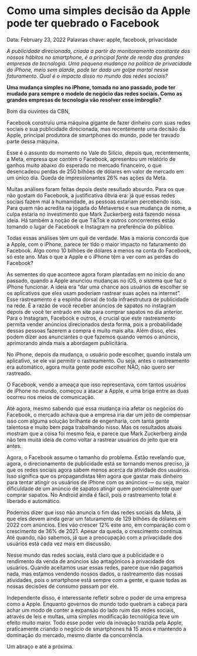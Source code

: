 # Como uma simples decisão da Apple pode ter quebrado o Facebook

Data: February 23, 2022
Palavras chave: apple, facebook, privacidade

*A publicidade direcionada, criada a partir do monitoramento constante dos nossos hábitos no smartphone, é a principal fonte de renda das grandes empresas de tecnologia. Uma pequena mudança na política de privacidade do iPhone, meio sem alarde, pode ter dado um golpe mortal nesse faturamento. Qual é o impacto disso no mundo das redes sociais?*

**Uma mudança simples no iPhone, tomada no ano passado, pode ter mudado para sempre o modelo de negócio das redes sociais. Como as grandes empresas de tecnologia vão resolver esse imbroglio?**

Bom dia ouvintes da CBN,

Facebook construiu uma máquina gigante de fazer dinheiro com suas redes sociais e sua publicidade direcionada, mas recentemente uma decisão da Apple, principal produtora de smartphones do mundo, pode ter travado parte dessa máquina.

Esse é o assunto do momento no Vale do Silício, depois que, recentemente, a Meta, empresa que contém o Facebook, apresentou um relatório de ganhos muito abaixo do esperado no mercado financeiro, o que desencadeou perdas de 250 bilhões de dólares em valor de mercado em um único dia. Queda de impressionantes 26% nas ações da Meta.

Muitas análises foram feitas depois deste resultado absurdo. Para os que não gostam do Facebook, a justificativa óbvia era: já que essas redes sociais fazem mal à humanidade, as pessoas estariam percebendo isso. Para quem não acredita na jogada do Metaverso e sua mudança de nome, a culpa estaria no investimento que Mark Zuckerberg está fazendo nessa ideia. Há também a noção de que TikTok e outros concorrentes estão tomando o lugar de Facebook e Instagram na preferência do público.

Todas essas análises têm um quê de verdade. Mas a maioria concorda que a Apple, com o iPhone, parece ter tido o maior impacto no faturamento do Facebook. Algo como 10 bilhões de dólares a menos na conta do Facebook, só este ano. Mas o que a Apple e o iPhone têm a ver com as perdas do Facebook?

As sementes do que acontece agora foram plantadas em no início do ano passado, quando a Apple anunciou mudanças no iOS, o sistema que faz o iPhone funcionar. A ideia era “dar uma chance aos usuários de escolher se os aplicativos que eles usam poderiam rastrear suas ações na internet”. Esse rastreamento é a espinha dorsal de toda infraestrutura de publicidade na rede. É a razão de você receber anúncios de sapatos no instagram depois de você ter entrado em site para comprar sapatos no dia anterior. Para o Instagram, Facebook e outros, é crucial que este rastreamento permita vender anúncios direcionados desta forma, pois a probabilidade dessas pessoas fazerem a compra é muito mais alta. Além disso, eles podem dizer aos anunciantes o que fazemos quando vemos o anúncio, aprimorando ainda mais a abordagem publicitária.

No iPhone, depois da mudança, o usuário pode escolher, quando instala um aplicativo, se ele vai permitir o rastreamento. Ou seja, antes o rastreamento era automático, agora muita gente pode escolher NÃO, não quero ser rastreado. 

O Facebook, vendo a ameaça que isso representava, com tantos usuários de iPhone no mundo, começou a atacar a Apple, e uma briga entre as duas ocorreu nos meios de comunicação.

Até agora, mesmo sabendo que essa mudança iria afetar os negócios do Facebook, o mercado achava que a empresa iria dar um jeito de compensar isso com alguma solução brilhante de engenharia, com tanta gente talentosa e muito bem paga trabalhando nisso. Mas os resultados atuais mostram que a coisa foi mesmo feia, e parece que Mark Zuckerberg ainda não tem muita ideia de como voltar a rastrear usuários do jeito que era antes.

Agora, o Facebook assume o tamanho do problema. Estão revelando que, agora, o direcionamento de publicidade está se tornando menos preciso, já que os redes sociais agora sabem menos acerca da atividade dos usuários. Isso significa que os propagandistas têm agora que gastar mais dinheiro para tentar atingir os usuários de iPhone com os anúncios — ou seja, maior dificuldade de um anúncio de sapatos atingir quem potencialmente quer comprar sapatos. No Android ainda é fácil, pois o rastreamento total é liberado e automático. 

Podemos dizer que isso não anuncia o fim das redes sociais da Meta, já que eles devem ainda gerar um faturamento de 129 bilhões de dólares em 2022 com anúncios. Eles vão crescer 12% este ano, em comparação com o crescimento de 36% de 2021. Apesar da queda, o crescimento continua. Até quando, não sabemos, já que a preocupação com a privacidade dos usuários está cada vez mais em discussão. 

Nesse mundo das redes sociais, está claro que a publicidade e o rendimento da venda de anúncios são antagônicos à privacidade dos usuários. Quando aceitamos usar essas redes, parece que não pagamos nada, mas estamos vendendo nossos dados, o rastreamento das nossas atividades, pois o smartphone está sempre com a gente, e quase todas as nossas decisões de consumo passam por ele.

Independente disso, é interessante refletir sobre o poder de uma empresa como a Apple. Enquanto governos do mundo todo quebram a cabeça para achar um modo de conter a expansão do lado ruim das redes sociais, através de leis e multas, uma simples modificação tecnológica teve um efeito muito maior. Todo esse poder veio da inovação trazida pela Apple, praticamente criando o negócio de smartphones há 15 anos e mantendo a dominação do mercado, mesmo diante da concorrência.

Um abraço e até a próxima.